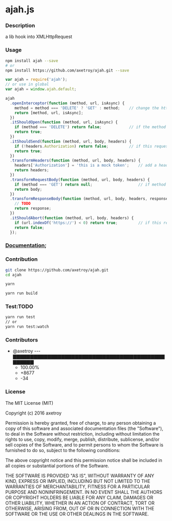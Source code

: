 # ajah.js

### Description

a lib hook into XMLHttpRequest

### Usage

```bash
npm install ajah --save
# or
npm install https://github.com/axetroy/ajah.git --save
```

```javascript
var ajah = require('ajah');
// or use in global
var ajah = window.ajah.default;

ajah
  .openInterceptor(function (method, url, isAsync) {
    method = method === 'DELETE' ? 'GET' : method;    // change the http method
    return [method, url, isAsync];
  })
  .itShouldOpen(function (method, url, isAsync) {
    if (method === 'DELETE') return false;            // if the method is DELETE, the it will not hand shake with the serve
    return true;
  })
  .itShouldSend(function (method, url, body, headers) {
    if (!headers.Authorization) return false;         // if this request without token field, so don't send thi request
    return true;
  })
  .transformHeaders(function (method, url, body, headers) {
    headers['Authorization'] = 'this is a mock token';    // add a headers field for this request
    return headers;
  })
  .transformRequestBody(function (method, url, body, headers) {
    if (method === 'GET') return null;                    // if method is GET, then it should not send any body.
    return body;
  })
  .transformResponseBody(function (method, url, body, headers, response) {
    // TODO
    return response;
  })
  .itShouldAbort(function (method, url, body, headers) {
    if (url.indexOf('https://') < 0) return true;         // if this request is not https, then abort this request.
    return false;
  });

```

### [Documentation](https://axetroy.github.io/ajah);

### Contribution

```bash
git clone https://github.com/axetroy/ajah.git
cd ajah

yarn

yarn run build
```

### Test:TODO

```bash
yarn run test
// or
yarn run test:watch
```

### Contributors

[](#contributors)

- @axetroy --- ▇▇▇▇▇▇▇▇▇▇▇▇▇▇▇▇▇▇▇▇▇▇▇▇▇▇▇▇▇▇▇▇▇▇▇▇▇▇▇▇▇▇▇▇▇▇▇▇▇▇
  - 100.00%
  - +8677
  - -34

[](#contributors-end)

### License

The MIT License (MIT)

Copyright (c) 2016 axetroy

Permission is hereby granted, free of charge, to any person obtaining a copy
of this software and associated documentation files (the "Software"), to deal
in the Software without restriction, including without limitation the rights
to use, copy, modify, merge, publish, distribute, sublicense, and/or sell
copies of the Software, and to permit persons to whom the Software is
furnished to do so, subject to the following conditions:

The above copyright notice and this permission notice shall be included in all
copies or substantial portions of the Software.

THE SOFTWARE IS PROVIDED "AS IS", WITHOUT WARRANTY OF ANY KIND, EXPRESS OR
IMPLIED, INCLUDING BUT NOT LIMITED TO THE WARRANTIES OF MERCHANTABILITY,
FITNESS FOR A PARTICULAR PURPOSE AND NONINFRINGEMENT. IN NO EVENT SHALL THE
AUTHORS OR COPYRIGHT HOLDERS BE LIABLE FOR ANY CLAIM, DAMAGES OR OTHER
LIABILITY, WHETHER IN AN ACTION OF CONTRACT, TORT OR OTHERWISE, ARISING FROM,
OUT OF OR IN CONNECTION WITH THE SOFTWARE OR THE USE OR OTHER DEALINGS IN THE
SOFTWARE.
